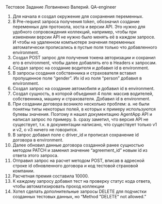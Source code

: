 Тестовое Задание Логвиненко Валерий.
QA-engineer

1.	Для начала я создал окружение для сохранения переменных.
2.	В Pre-request запроса получения token, обозначил создание переменных для протокола, хоста и версии API. Это нужно для удобного сопровождения коллекций, например, чтобы при изменении версии API не нужно было менять её в каждом запросе. И чтобы на удаленном компьютере значения переменных автоматически прописались в пустые поля только что добавленного environment.
3.	Создал POST запрос для получения токена авторизации и сохранил его в environment, чтобы далее добавлять его в Headers к запросам.
4.	Создал запрос на создание водителя и добавил id в environment.
5.	В запросы создания собственника и страхователя вставил пропущенное поле “gender”. Их id из поля “person” добавил в environment.
6.	Создал запрос на создание автомобиля и добавил id в environment.
7.	Создал сущность, в которой объединил 4 поля: массив водителей, собственника, машину и страхователя. Добавил id в environment.
8.	При создании договора возникло несколько проблем:
	a.	не были понятны типы некоторых полей, в которых к примеру используются булевы значения. Поэтому я нашел документацию AgentApp API и написал запрос по примеру.
	b.	сразу заметил, что версия API не существует, т.к. в документации написано, что существует только v1 и v2, о v3 ничего не говорится.
9.	В запрос добавил поле с driver_id и прописал сохранение id договора в environment.
10.	Далее обновил данные договора созданной ранее сущностью методом PATCH и заменил значение “agreement_id” новым id из ответа этого запроса.
11.	Отправил запрос на расчет методом POST, вписав в адресной строке id обновленного договора и код тестовой страховой компании.
12.	Расчетная премия составила 10000.
13.	К каждому запросу добавил тест на проверку статус кода ответа, чтобы автоматизировать проход коллекции
14.	Хотел сделать дополнительные запросы DELETE для подчистки созданных тестовых данных, но “Method \"DELETE\" not allowed.”
